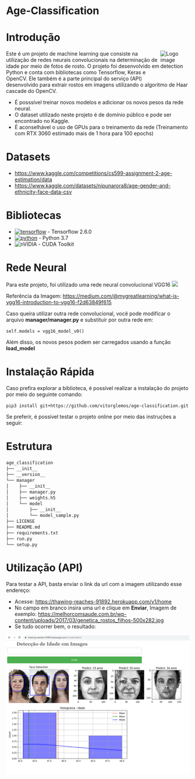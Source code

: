 # Age-Classification

# Introdução

<img src="https://encrypted-tbn0.gstatic.com/images?q=tbn:ANd9GcQiJT2ISxJXw8c2XpHdw3Egx7QE72xuhZV2nB_PB306uefd98cnaVYGK7hLy9f7mj9bAqk&usqp=CAU" align="right"
     alt="Logo image detection" width="80" height="80">
     
Este é um projeto de machine learning que consiste na utilização de redes neurais convolucionais na 
determinação de idade por meio de fotos de rosto. O projeto foi desenvolvido em Python e conta com
bibliotecas como Tensorflow, Keras e OpenCV. Ele também é a parte principal do serviço (API) 
desenvolvido para extrair rostos em imagens utilizando o algoritmo de  Haar cascade do OpenCV.

* É posssível treinar novos modelos e adicionar os novos pesos da rede neural. 
* O dataset utilizado neste projeto é de domínio público e pode ser encontrado no Kaggle. 
* É aconselhável o uso de GPUs para o treinamento da rede (Treinamento com RTX 3060 estimado mais de 1 hora para 100 epochs) 


# Datasets 
* https://www.kaggle.com/competitions/cs599-assignment-2-age-estimation/data
* https://www.kaggle.com/datasets/nipunarora8/age-gender-and-ethnicity-face-data-csv

# Bibliotecas 
- [![tensorflow](https://badges.aleen42.com/src/tensorflow.svg)]() - Tensorflow 2.6.0
- [![python](https://badges.aleen42.com/src/python.svg)]() - Python 3.7
- ![nVIDIA](https://img.shields.io/badge/nVIDIA-%2376B900.svg?style=for-the-badge&logo=nVIDIA&logoColor=white) - CUDA Toolkit 

# Rede Neural
Para este projeto, foi utilizado uma rede neural convolucional VGG16
<img src="https://miro.medium.com/max/1400/0*xurYLT8UBpFKPNQA">

Referência da Imagem: https://medium.com/@mygreatlearning/what-is-vgg16-introduction-to-vgg16-f2d63849f615

Caso queira utilizar outra rede convolucional, você pode modificar o arquivo **manager/manager.py** e substituir por outra rede em:
```
self.models = vgg16_model_v0()
```
Além disso, os novos pesos podem ser carregados usando a função **load_model**

# Instalação Rápida

Caso prefira explorar a biblioteca, é possível realizar a instalação do projeto por meio do seguinte comando:
```
pip3 install git+https://github.com/vitorglemos/age-classification.git
```

Se preferir, é possível testar o projeto online por meio das instruções a seguir:

# Estrutura
```
age_classification
├── __init__
├── __version__
└── manager
│    ├── __init__
│    ├── manager.py
│    ├── weights.h5
│    └── model
│        ├── __init__
│        └── model_sample.py
├── LICENSE
├── README.md
├── requirements.txt
├── run.py
└── setup.py

```
# Utilização (API)

Para testar a API, basta enviar o link da url com a imagem utilizando esse endereço:
- Acesse: https://thawing-reaches-91892.herokuapp.com/v1/home
- No campo em branco insira uma url e clique em **Enviar**, Imagem de exemplo: https://melhorcomsaude.com.br/wp-content/uploads/2017/03/genetica_rostos_filhos-500x282.jpg
- Se tudo ocorrer bem, o resultado:
<img src="https://github.com/vitorglemos/age-classification/blob/main/result.png?raw=true">


